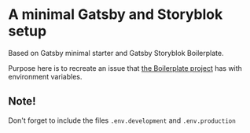 # A minimal Gatsby and Storyblok setup

Based on Gatsby minimal starter and Gatsby Storyblok Boilerplate.

Purpose here is to recreate an issue that [the Boilerplate project](https://github.com/storyblok/gatsby-storyblok-boilerplate) has with environment variables.

## Note!

Don't forget to include the files `.env.development` and `.env.production`
